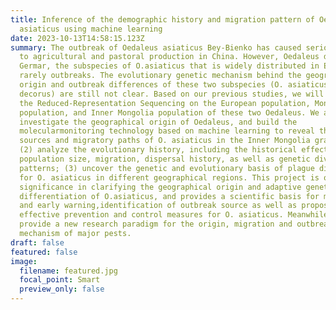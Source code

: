 ```yaml
---
title: Inference of the demographic history and migration pattern of Oedaleus
  asiaticus using machine learning
date: 2023-10-13T14:58:15.123Z
summary: The outbreak of Oedaleus asiaticus Bey-Bienko has caused serious damage
  to agricultural and pastoral production in China. However, Oedaleus decorus
  Germar, the subspecies of O.asiaticus that is widely distributed in Europe,
  rarely outbreaks. The evolutionary genetic mechanism behind the geographical
  origin and outbreak differences of these two subspecies (O. asiaticus and O.
  decorus) are still not clear. Based on our previous studies, we will perform
  the Reduced-Representation Sequencing on the European population, Mongolian
  population, and Inner Mongolia population of these two Oedaleus. We aim to (1)
  investigate the geographical origin of Oedaleus, and build the
  molecularmonitoring technology based on machine learning to reveal the oversea
  sources and migratory paths of O. asiaticus in the Inner Mongolia grasslands;
  (2) analyze the evolutionary history, including the historical effective
  population size, migration, dispersal history, as well as genetic divergence
  patterns; (3) uncover the genetic and evolutionary basis of plague difference
  for O. asiaticus in different geographical regions. This project is of great
  significance in clarifying the geographical origin and adaptive genetic
  differentiation of O.asiaticus, and provides a scientific basis for monitoring
  and early warning,identification of outbreak source as well as proposal of
  effective prevention and control measures for O. asiaticus. Meanwhile, it will
  provide a new research paradigm for the origin, migration and outbreak
  mechanism of major pests.
draft: false
featured: false
image:
  filename: featured.jpg
  focal_point: Smart
  preview_only: false
---
```

